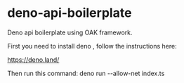 # deno-api-boilerplate
Deno api boilerplate using OAK framework. 

First you need to install deno , follow the instructions here: 

https://deno.land/ 

Then run this command: 
deno run --allow-net index.ts


